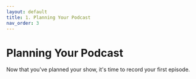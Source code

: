 ```yaml
---
layout: default
title: 1. Planning Your Podcast
nav_order: 3
---
```



# Planning Your Podcast

Now that you've planned your show, it's time to record your first episode. 
